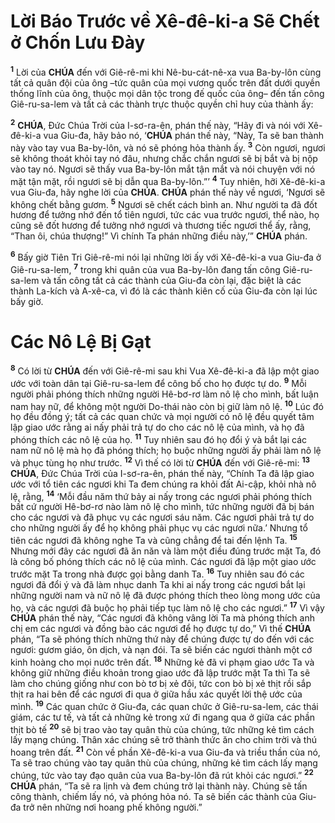 # Lời Báo Trước về Xê-đê-ki-a Sẽ Chết ở Chốn Lưu Đày

<sup><b>1</b></sup> Lời của **CHÚA** đến với Giê-rê-mi khi Nê-bu-cát-nê-xa vua Ba-by-lôn cùng tất cả quân đội của ông –tức quân của mọi vương quốc trên đất dưới quyền thống lĩnh của ông, thuộc mọi dân tộc trong đế quốc của ông– đến tấn công Giê-ru-sa-lem và tất cả các thành trực thuộc quyền chỉ huy của thành ấy:

<sup><b>2</b></sup> **CHÚA**, Đức Chúa Trời của I-sơ-ra-ên, phán thế này, “Hãy đi và nói với Xê-đê-ki-a vua Giu-đa, hãy bảo nó, ‘**CHÚA** phán thế này, “Này, Ta sẽ ban thành này vào tay vua Ba-by-lôn, và nó sẽ phóng hỏa thành ấy. <sup><b>3</b></sup> Còn ngươi, ngươi sẽ không thoát khỏi tay nó đâu, nhưng chắc chắn ngươi sẽ bị bắt và bị nộp vào tay nó. Ngươi sẽ thấy vua Ba-by-lôn mắt tận mắt và nói chuyện với nó mặt tận mặt, rồi ngươi sẽ bị dẫn qua Ba-by-lôn.”’ <sup><b>4</b></sup> Tuy nhiên, hỡi Xê-đê-ki-a vua Giu-đa, hãy nghe lời của **CHÚA**. **CHÚA** phán thế này về ngươi, ‘Ngươi sẽ không chết bằng gươm. <sup><b>5</b></sup> Ngươi sẽ chết cách bình an. Như người ta đã đốt hương để tưởng nhớ đến tổ tiên ngươi, tức các vua trước ngươi, thể nào, họ cũng sẽ đốt hương để tưởng nhớ ngươi và thương tiếc ngươi thể ấy, rằng, “Than ôi, chúa thượng!” Vì chính Ta phán những điều này,’” **CHÚA** phán.

<sup><b>6</b></sup> Bấy giờ Tiên Tri Giê-rê-mi nói lại những lời ấy với Xê-đê-ki-a vua Giu-đa ở Giê-ru-sa-lem, <sup><b>7</b></sup> trong khi quân của vua Ba-by-lôn đang tấn công Giê-ru-sa-lem và tấn công tất cả các thành của Giu-đa còn lại, đặc biệt là các thành La-kích và A-xê-ca, vì đó là các thành kiên cố của Giu-đa còn lại lúc bấy giờ.

# Các Nô Lệ Bị Gạt

<sup><b>8</b></sup> Có lời từ **CHÚA** đến với Giê-rê-mi sau khi Vua Xê-đê-ki-a đã lập một giao ước với toàn dân tại Giê-ru-sa-lem để công bố cho họ được tự do. <sup><b>9</b></sup> Mỗi người phải phóng thích những người Hê-bơ-rơ làm nô lệ cho mình, bất luận nam hay nữ, để không một người Do-thái nào còn bị giữ làm nô lệ. <sup><b>10</b></sup> Lúc đó họ đều đồng ý; tất cả các quan chức và mọi người có nô lệ đều quyết tâm lập giao ước rằng ai nấy phải trả tự do cho các nô lệ của mình, và họ đã phóng thích các nô lệ của họ. <sup><b>11</b></sup> Tuy nhiên sau đó họ đổi ý và bắt lại các nam nữ nô lệ mà họ đã phóng thích; họ buộc những người ấy phải làm nô lệ và phục tùng họ như trước. <sup><b>12</b></sup> Vì thế có lời từ **CHÚA** đến với Giê-rê-mi: <sup><b>13</b></sup> **CHÚA**, Đức Chúa Trời của I-sơ-ra-ên, phán thế này, “Chính Ta đã lập giao ước với tổ tiên các ngươi khi Ta đem chúng ra khỏi đất Ai-cập, khỏi nhà nô lệ, rằng, <sup><b>14</b></sup> ‘Mỗi đầu năm thứ bảy ai nấy trong các ngươi phải phóng thích bất cứ người Hê-bơ-rơ nào làm nô lệ cho mình, tức những người đã bị bán cho các ngươi và đã phục vụ các ngươi sáu năm. Các ngươi phải trả tự do cho những người ấy để họ không phải phục vụ các ngươi nữa.’ Nhưng tổ tiên các ngươi đã không nghe Ta và cũng chẳng để tai đến lệnh Ta. <sup><b>15</b></sup> Nhưng mới đây các ngươi đã ăn năn và làm một điều đúng trước mặt Ta, đó là công bố phóng thích các nô lệ của mình. Các ngươi đã lập một giao ước trước mặt Ta trong nhà được gọi bằng danh Ta. <sup><b>16</b></sup> Tuy nhiên sau đó các ngươi đã đổi ý và đã làm nhục danh Ta khi ai nấy trong các ngươi bắt lại những người nam và nữ nô lệ đã được phóng thích theo lòng mong ước của họ, và các ngươi đã buộc họ phải tiếp tục làm nô lệ cho các ngươi.” <sup><b>17</b></sup> Vì vậy **CHÚA** phán thế này, “Các ngươi đã không vâng lời Ta mà phóng thích anh chị em các ngươi và đồng bào các ngươi để họ được tự do,” Vì thế **CHÚA** phán, “Ta sẽ phóng thích những thứ này để chúng được tự do đến với các ngươi: gươm giáo, ôn dịch, và nạn đói. Ta sẽ biến các ngươi thành một cớ kinh hoàng cho mọi nước trên đất. <sup><b>18</b></sup> Những kẻ đã vi phạm giao ước Ta và không giữ những điều khoản trong giao ước đã lập trước mặt Ta thì Ta sẽ làm cho chúng giống như con bò tơ bị xẻ đôi, tức con bò bị xẻ thịt rồi sắp thịt ra hai bên để các ngươi đi qua ở giữa hầu xác quyết lời thệ ước của mình. <sup><b>19</b></sup> Các quan chức ở Giu-đa, các quan chức ở Giê-ru-sa-lem, các thái giám, các tư tế, và tất cả những kẻ trong xứ đi ngang qua ở giữa các phần thịt bò tế <sup><b>20</b></sup> sẽ bị trao vào tay quân thù của chúng, tức những kẻ tìm cách lấy mạng chúng. Thân xác chúng sẽ trở thành thức ăn cho chim trời và thú hoang trên đất. <sup><b>21</b></sup> Còn về phần Xê-đê-ki-a vua Giu-đa và triều thần của nó, Ta sẽ trao chúng vào tay quân thù của chúng, những kẻ tìm cách lấy mạng chúng, tức vào tay đạo quân của vua Ba-by-lôn đã rút khỏi các ngươi.” <sup><b>22</b></sup> **CHÚA** phán, “Ta sẽ ra lịnh và đem chúng trở lại thành này. Chúng sẽ tấn công thành, chiếm lấy nó, và phóng hỏa nó. Ta sẽ biến các thành của Giu-đa trở nên những nơi hoang phế không người.”
